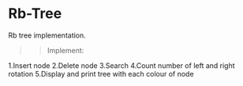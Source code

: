 # Rb-Tree
Rb tree implementation.

>>Implement:

1.Insert node
2.Delete node
3.Search
4.Count number of left and right rotation
5.Display and print tree with each colour of node
